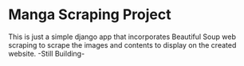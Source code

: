 # Manga Scraping Project
This is just a simple django app that incorporates Beautiful Soup web scraping to scrape the images and contents to display on the created website.
-Still Building-
